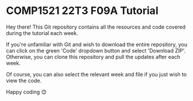 # COMP1521 22T3 F09A Tutorial

Hey there! This Git repository contains all the resources and code covered during the tutorial each week.

If you're unfamiliar with Git and wish to download the entire repository, you can click on the green 'Code' dropdown button and select 'Download ZIP'. Otherwise, you can clone this repository and pull the updates after each week.

Of course, you can also select the relevant week and file if you just wish to view the code.

Happy coding 😊
